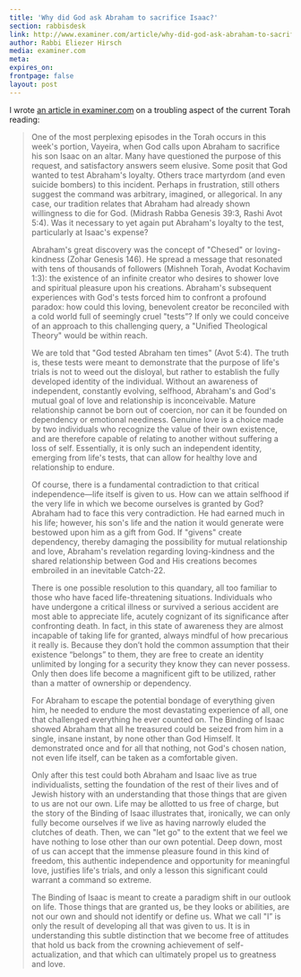 ```yaml
---
title: 'Why did God ask Abraham to sacrifice Isaac?'
section: rabbisdesk
link: http://www.examiner.com/article/why-did-god-ask-abraham-to-sacrifice-isaac-rabbi-eliezer-hirsch-explains
author: Rabbi Eliezer Hirsch
media: examiner.com
meta:
expires_on:
frontpage: false
layout: post
---
```


I wrote [an article in examiner.com](http://www.examiner.com/article/why-did-god-ask-abraham-to-sacrifice-isaac-rabbi-eliezer-hirsch-explains) on a troubling aspect of the current Torah reading:

>One of the most perplexing episodes in the Torah occurs in this week's portion, Vayeira, when God calls upon Abraham to sacrifice his son Isaac on an altar. Many have questioned the purpose of this request, and satisfactory answers seem elusive. Some posit that God wanted to test Abraham's loyalty. Others trace martyrdom (and even suicide bombers) to this incident. Perhaps in frustration, still others suggest the command was arbitrary, imagined, or allegorical. In any case, our tradition relates that Abraham had already shown willingness to die for God. (Midrash Rabba Genesis 39:3, Rashi Avot 5:4). Was it necessary to yet again put Abraham's loyalty to the test, particularly at Isaac's expense?
>
>Abraham's great discovery was the concept of "Chesed" or loving-kindness (Zohar Genesis 146). He spread a message that resonated with tens of thousands of followers (Mishneh Torah, Avodat Kochavim 1:3): the existence of an infinite creator who desires to shower love and spiritual pleasure upon his creations. Abraham's subsequent experiences with God's tests forced him to confront a profound paradox: how could this loving, benevolent creator be reconciled with a cold world full of seemingly cruel "tests”? If only we could conceive of an approach to this challenging query, a "Unified Theological Theory" would be within reach.
>
>We are told that "God tested Abraham ten times" (Avot 5:4). The truth is, these tests were meant to demonstrate that the purpose of life's trials is not to weed out the disloyal, but rather to establish the fully developed identity of the individual. Without an awareness of independent, constantly evolving, selfhood, Abraham's and God's mutual goal of love and relationship is inconceivable. Mature relationship cannot be born out of coercion, nor can it be founded on dependency or emotional neediness. Genuine love is a choice made by two individuals who recognize the value of their own existence, and are therefore capable of relating to another without suffering a loss of self. Essentially, it is only such an independent identity, emerging from life's tests, that can allow for healthy love and relationship to endure.
>
>Of course, there is a fundamental contradiction to that critical independence—life itself is given to us. How can we attain selfhood if the very life in which we become ourselves is granted by God? Abraham had to face this very contradiction. He had earned much in his life; however, his son's life and the nation it would generate were bestowed upon him as a gift from God. If "givens" create dependency, thereby damaging the possibility for mutual relationship and love, Abraham's revelation regarding loving-kindness and the shared relationship between God and His creations becomes embroiled in an inevitable Catch-22.
>
>There is one possible resolution to this quandary, all too familiar to those who have faced life-threatening situations. Individuals who have undergone a critical illness or survived a serious accident are most able to appreciate life, acutely cognizant of its significance after confronting death. In fact, in this state of awareness they are almost incapable of taking life for granted, always mindful of how precarious it really is. Because they don’t hold the common assumption that their existence “belongs” to them, they are free to create an identity unlimited by longing for a security they know they can never possess. Only then does life become a magnificent gift to be utilized, rather than a matter of ownership or dependency.
>
>For Abraham to escape the potential bondage of everything given him, he needed to endure the most devastating experience of all, one that challenged everything he ever counted on. The Binding of Isaac showed Abraham that all he treasured could be seized from him in a single, insane instant, by none other than God Himself. It demonstrated once and for all that nothing, not God's chosen nation, not even life itself, can be taken as a comfortable given.
>
>Only after this test could both Abraham and Isaac live as true individualists, setting the foundation of the rest of their lives and of Jewish history with an understanding that those things that are given to us are not our own. Life may be allotted to us free of charge, but the story of the Binding of Isaac illustrates that, ironically, we can only fully become ourselves if we live as having narrowly eluded the clutches of death. Then, we can "let go" to the extent that we feel we have nothing to lose other than our own potential. Deep down, most of us can accept that the immense pleasure found in this kind of freedom, this authentic independence and opportunity for meaningful love, justifies life's trials, and only a lesson this significant could warrant a command so extreme.
>
>The Binding of Isaac is meant to create a paradigm shift in our outlook on life. Those things that are granted us, be they looks or abilities, are not our own and should not identify or define us. What we call "I” is only the result of developing all that was given to us. It is in understanding this subtle distinction that we become free of attitudes that hold us back from the crowning achievement of self-actualization, and that which can ultimately propel us to greatness and love.